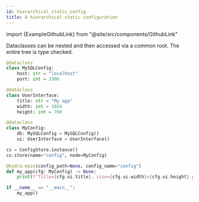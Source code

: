 ```yaml
---
id: hierarchical_static_config
title: A hierarchical static configuration
---
```


import {ExampleGithubLink} from "@site/src/components/GithubLink"

<ExampleGithubLink to="examples/tutorials/structured_configs/2_static_complex"/>


Dataclasses can be nested and then accessed via a common root.  The entire tree is type checked.

```python
@dataclass
class MySQLConfig:
    host: str = "localhost"
    port: int = 3306

@dataclass
class UserInterface:
    title: str = "My app"
    width: int = 1024
    height: int = 768

@dataclass
class MyConfig:
    db: MySQLConfig = MySQLConfig()
    ui: UserInterface = UserInterface()

cs = ConfigStore.instance()
cs.store(name="config", node=MyConfig)

@hydra.main(config_path=None, config_name="config")
def my_app(cfg: MyConfig) -> None:
    print(f"Title={cfg.ui.title}, size={cfg.ui.width}x{cfg.ui.height} pixels")

if __name__ == "__main__":
    my_app()
```